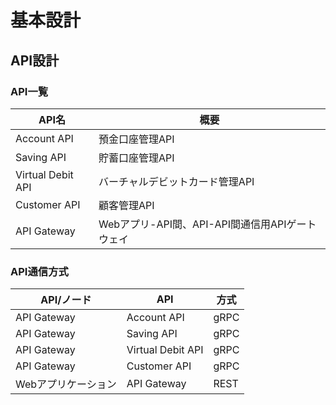 # 基本設計

## API設計
### API一覧

| API名              | 概要                               |
|-------------------|----------------------------------|
| Account API       | 預金口座管理API                        |
| Saving API        | 貯蓄口座管理API                        |
| Virtual Debit API | バーチャルデビットカード管理API                |
| Customer API      | 顧客管理API                          |
| API Gateway       | Webアプリ-API間、API-API間通信用APIゲートウェイ |

### API通信方式
| API/ノード     | API               | 方式   |
|-------------|-------------------|------|
| API Gateway | Account API       | gRPC |
| API Gateway | Saving API        | gRPC |
| API Gateway | Virtual Debit API | gRPC |
| API Gateway | Customer API      | gRPC |
| Webアプリケーション | API Gateway       | REST |
